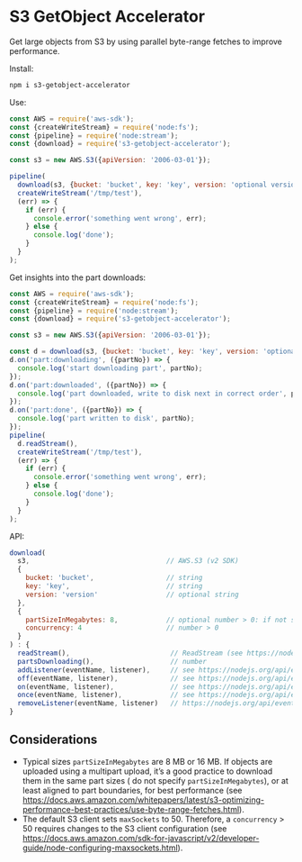 # S3 GetObject Accelerator

Get large objects from S3 by using parallel byte-range fetches to improve performance.

Install:

```bash
npm i s3-getobject-accelerator
```

Use:

```js
const AWS = require('aws-sdk');
const {createWriteStream} = require('node:fs');
const {pipeline} = require('node:stream');
const {download} = require('s3-getobject-accelerator');

const s3 = new AWS.S3({apiVersion: '2006-03-01'});

pipeline(
  download(s3, {bucket: 'bucket', key: 'key', version: 'optional version'}, {partSizeInMegabytes: 8, concurrency: 4}).readStream(),
  createWriteStream('/tmp/test'),
  (err) => {
    if (err) {
      console.error('something went wrong', err);
    } else {
      console.log('done');
    }
  }
);
```

Get insights into the part downloads:

```js
const AWS = require('aws-sdk');
const {createWriteStream} = require('node:fs');
const {pipeline} = require('node:stream');
const {download} = require('s3-getobject-accelerator');

const s3 = new AWS.S3({apiVersion: '2006-03-01'});

const d = download(s3, {bucket: 'bucket', key: 'key', version: 'optional version'}, {partSizeInMegabytes: 8, concurrency: 4});
d.on('part:downloading', ({partNo}) => {
  console.log('start downloading part', partNo);
});
d.on('part:downloaded', ({partNo}) => {
  console.log('part downloaded, write to disk next in correct order', partNo);
});
d.on('part:done', ({partNo}) => {
  console.log('part written to disk', partNo);
});
pipeline(
  d.readStream(),
  createWriteStream('/tmp/test'),
  (err) => {
    if (err) {
      console.error('something went wrong', err);
    } else {
      console.log('done');
    }
  }
);
```

API:

```js
download(
  s3,                                  // AWS.S3 (v2 SDK)
  {
    bucket: 'bucket',                  // string
    key: 'key',                        // string
    version: 'version'                 // optional string
  },
  {
    partSizeInMegabytes: 8,            // optional number > 0: if not specified, parts are downloaded as they were uploaded
    concurrency: 4                     // number > 0
  }
) : {
  readStream(),                         // ReadStream (see https://nodejs.org/api/stream.html#class-streamreadable)
  partsDownloading(),                   // number
  addListener(eventName, listener),     // see https://nodejs.org/api/events.html#emitteraddlistenereventname-listener
  off(eventName, listener),             // see https://nodejs.org/api/events.html#emitteroffeventname-listener
  on(eventName, listener),              // see https://nodejs.org/api/events.html#emitteroneventname-listener
  once(eventName, listener),            // see https://nodejs.org/api/events.html#emitteronceeventname-listener
  removeListener(eventName, listener)   // https://nodejs.org/api/events.html#emitterremovelistenereventname-listener
}
```

## Considerations

* Typical sizes `partSizeInMegabytes` are 8 MB or 16 MB. If objects are uploaded using a multipart upload, it’s a good practice to download them in the same part sizes ( do not specify `partSizeInMegabytes`), or at least aligned to part boundaries, for best performance (see https://docs.aws.amazon.com/whitepapers/latest/s3-optimizing-performance-best-practices/use-byte-range-fetches.html).
* The default S3 client sets `maxSockets` to 50. Therefore, a `concurrency` > 50 requires changes to the S3 client configuration (see https://docs.aws.amazon.com/sdk-for-javascript/v2/developer-guide/node-configuring-maxsockets.html).
